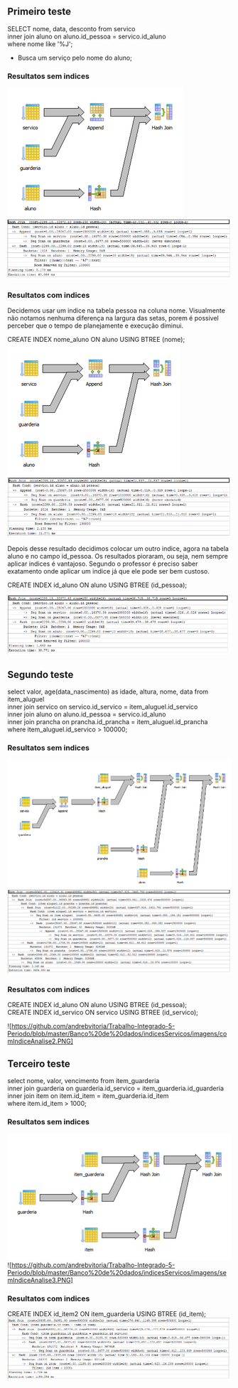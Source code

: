 ## Primeiro teste

SELECT nome, data, desconto from servico <br>
inner join aluno on aluno.id_pessoa = servico.id_aluno<br>
where nome like '%J';<br>

 - Busca um serviço pelo nome do aluno;

### Resultatos sem indices

![](https://github.com/andrebvitoria/Trabalho-Integrado-5-Periodo/blob/master/Banco%20de%20dados/indicesServicos/imagens/semIndice1.PNG)
![](https://github.com/andrebvitoria/Trabalho-Integrado-5-Periodo/blob/master/Banco%20de%20dados/indicesServicos/imagens/semIndiceAnalise1.PNG)

### Resultatos com indices
Decidemos usar um indice na tabela pessoa na coluna nome. Visualmente não notamos nenhuma diferença na largura das setas, porem é possivel perceber que o tempo de planejamente e execução diminui.

CREATE INDEX nome_aluno ON aluno USING BTREE (nome);<br>
![](https://github.com/andrebvitoria/Trabalho-Integrado-5-Periodo/blob/master/Banco%20de%20dados/indicesServicos/imagens/comIndice1.PNG)
![](https://github.com/andrebvitoria/Trabalho-Integrado-5-Periodo/blob/master/Banco%20de%20dados/indicesServicos/imagens/comIndiceAnalise1.PNG)

Depois desse resultado decidimos colocar um outro indice, agora na tabela aluno e no campo id_pessoa. Os resultados pioraram, ou seja, nem sempre aplicar indices é vantajoso. Segundo o professor é preciso saber exatamento onde aplicar um indice já que ele pode ser bem custoso.

CREATE INDEX id_aluno ON aluno USING BTREE (id_pessoa);<br>

![](https://github.com/andrebvitoria/Trabalho-Integrado-5-Periodo/blob/master/Banco%20de%20dados/indicesServicos/imagens/comIndiceAnalise12.PNG)

## Segundo teste

select valor, age(data_nascimento) as idade, altura, nome, data from item_aluguel<br>
inner join servico on servico.id_servico =  item_aluguel.id_servico<br>
inner join aluno on aluno.id_pessoa = servico.id_aluno<br>
inner join prancha on prancha.id_prancha = item_aluguel.id_prancha<br>
where item_aluguel.id_servico > 100000;<br>

### Resultatos sem indices

![](https://github.com/andrebvitoria/Trabalho-Integrado-5-Periodo/blob/master/Banco%20de%20dados/indicesServicos/imagens/semIndice2.PNG)
![](https://github.com/andrebvitoria/Trabalho-Integrado-5-Periodo/blob/master/Banco%20de%20dados/indicesServicos/imagens/semIndiceAnalise2.PNG)

### Resultatos com indices
CREATE INDEX id_aluno ON aluno USING BTREE (id_pessoa);<br>
CREATE INDEX id_servico ON servico USING BTREE (id_servico);<br>

![https://github.com/andrebvitoria/Trabalho-Integrado-5-Periodo/blob/master/Banco%20de%20dados/indicesServicos/imagens/comIndiceAnalise2.PNG]


## Terceiro teste

select nome, valor, vencimento from item_guarderia <br>
inner join guarderia on guarderia.id_servico = item_guarderia.id_guarderia<br>
inner join item on item.id_item = item_guarderia.id_item<br>
where item.id_item > 1000;<br>

### Resultatos sem indices
![](https://github.com/andrebvitoria/Trabalho-Integrado-5-Periodo/blob/master/Banco%20de%20dados/indicesServicos/imagens/semIndice3.PNG)
![https://github.com/andrebvitoria/Trabalho-Integrado-5-Periodo/blob/master/Banco%20de%20dados/indicesServicos/imagens/semIndiceAnalise3.PNG]

### Resultatos com indices
CREATE INDEX id_item2 ON item_guarderia USING BTREE (id_item);<br>
![](https://github.com/andrebvitoria/Trabalho-Integrado-5-Periodo/blob/master/Banco%20de%20dados/indicesServicos/imagens/comIndiceAnalise3.PNG)


